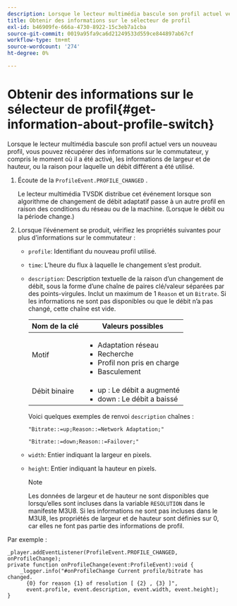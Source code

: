 ```yaml
---
description: Lorsque le lecteur multimédia bascule son profil actuel vers un nouveau profil, vous pouvez récupérer des informations sur le commutateur, y compris le moment où il a été activé, les informations de largeur et de hauteur, ou la raison pour laquelle un débit différent a été utilisé.
title: Obtenir des informations sur le sélecteur de profil
exl-id: b46909fe-666a-4730-8922-15c3eb7a1cba
source-git-commit: 0019a95fa9ca6d21249533d559ce844897ab67cf
workflow-type: tm+mt
source-wordcount: '274'
ht-degree: 0%

---
```


# Obtenir des informations sur le sélecteur de profil{#get-information-about-profile-switch}

Lorsque le lecteur multimédia bascule son profil actuel vers un nouveau profil, vous pouvez récupérer des informations sur le commutateur, y compris le moment où il a été activé, les informations de largeur et de hauteur, ou la raison pour laquelle un débit différent a été utilisé.

1. Écoute de la `ProfileEvent.PROFILE_CHANGED` .

   Le lecteur multimédia TVSDK distribue cet événement lorsque son algorithme de changement de débit adaptatif passe à un autre profil en raison des conditions du réseau ou de la machine. (Lorsque le débit ou la période change.)
1. Lorsque l’événement se produit, vérifiez les propriétés suivantes pour plus d’informations sur le commutateur :

   * `profile`: Identifiant du nouveau profil utilisé.
   * `time`: L’heure du flux à laquelle le changement s’est produit.
   * `description`: Description textuelle de la raison d’un changement de débit, sous la forme d’une chaîne de paires clé/valeur séparées par des points-virgules. Inclut un maximum de 1 `Reason` et un `Bitrate`. Si les informations ne sont pas disponibles ou que le débit n’a pas changé, cette chaîne est vide.

      <table id="table_E400FD9C57FF40CBAC14AF6847CD8301"> 
       <thead> 
         <tr> 
         <th colname="col1" class="entry"> Nom de la clé </th> 
         <th colname="col2" class="entry"> Valeurs possibles </th> 
         </tr> 
       </thead>
       <tbody> 
         <tr> 
         <td colname="col1"> <span class="codeph"> Motif </span> </td> 
         <td colname="col2"> 
          <ul id="ul_37DDE3F297634ED6B47DF5D73F969369"> 
          <li id="li_E374B029E1AF40689D70A9D30E057C5B">Adaptation réseau </li> 
          <li id="li_753862EEF1C9474EA8E20C89F5EF5D8D">Recherche </li> 
          <li id="li_EC14923F92CF4D11A47928A8D2DE6D8B">Profil non pris en charge </li> 
          <li id="li_695AB4A89C9D4833AF6D8B6424FC912B">Basculement </li> 
          </ul> </td> 
         </tr> 
         <tr> 
         <td colname="col1"> <span class="codeph"> Débit binaire </span> </td> 
         <td colname="col2"> 
          <ul id="ul_1B49BD90A91147359712E1AFD8877E23"> 
          <li id="li_1C8E593C65D34742B14A8D0EAD43E0A9"> <span class="codeph"> up </span>: Le débit a augmenté </li> 
          <li id="li_B1A00E3985A849B6855E15CF70D79BB8"> <span class="codeph"> down </span>: Le débit a baissé </li> 
          </ul> </td> 
         </tr> 
       </tbody> 
       </table>

      Voici quelques exemples de renvoi `description` chaînes :

      ```
      "Bitrate::=up;Reason::=Network Adaptation;" 
      
      "Bitrate::=down;Reason::=Failover;"
      ```

   * `width`: Entier indiquant la largeur en pixels.
   * `height`: Entier indiquant la hauteur en pixels.

      >[!NOTE]
      >
      >Les données de largeur et de hauteur ne sont disponibles que lorsqu’elles sont incluses dans la variable `RESOLUTION` dans le manifeste M3U8. Si les informations ne sont pas incluses dans le M3U8, les propriétés de largeur et de hauteur sont définies sur 0, car elles ne font pas partie des informations de profil.

<!--<a id="example_A713D420AE2E4E3CB7B78C6BC732BE90"></a>-->

Par exemple :

```
_player.addEventListener(ProfileEvent.PROFILE_CHANGED, onProfileChange); 
private function onProfileChange(event:ProfileEvent):void { 
    _logger.info("#onProfileChange Current profile/bitrate has changed.  
      {0} for reason {1} of resolution [ {2} , {3} ]",  
      event.profile, event.description, event.width, event.height); 
}
```
